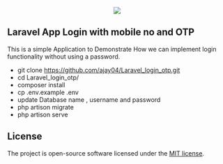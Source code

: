 <p align="center"><img src="https://laravel.com/assets/img/components/logo-laravel.svg"></p>


## Laravel App Login with mobile no and OTP

This is a simple Application to Demonstrate How we can implement login functionality without using a password. 

- git clone https://github.com/ajay04/Laravel_login_otp.git
- cd Laravel_login_otp/
- composer install
- cp .env.example .env
- update Database name , username and password
- php artison migrate
- php artison serve  



## License

The project is open-source software licensed under the [MIT license](https://opensource.org/licenses/MIT).
